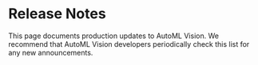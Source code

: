#  Release Notes

This page documents production updates to AutoML Vision. We recommend that
AutoML Vision developers periodically check this list for any new
announcements.

